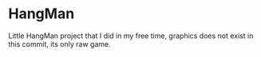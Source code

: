 # HangMan
Little HangMan project that I did in my free time, graphics does not exist in this commit, its only raw game.
